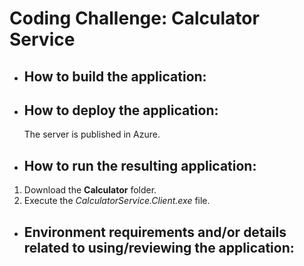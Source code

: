 # Coding Challenge: Calculator Service

* ## How to build the application:

	

* ## How to deploy the application:

	The server is published in Azure.

* ## How to run the resulting application:

1. Download the **Calculator** folder.
2. Execute the _CalculatorService.Client.exe_ file.

* ## Environment requirements and/or details related to using/reviewing the application: